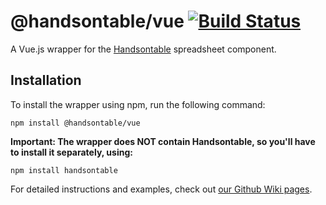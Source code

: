 # @handsontable/vue [![Build Status](https://travis-ci.org/handsontable/vue-handsontable-official.png?branch=master)](https://travis-ci.org/handsontable/vue-handsontable-official)
A Vue.js wrapper for the [Handsontable](https://github.com/handsontable/handsontable) spreadsheet component.

## Installation

To install the wrapper using npm, run the following command:
```
npm install @handsontable/vue
```

**Important: The wrapper does NOT contain Handsontable, so you'll have to install it separately, using:**
```
npm install handsontable
```

For detailed instructions and examples, check out [our Github Wiki pages](https://github.com/handsontable/vue-handsontable-official/wiki/Installation-guide).